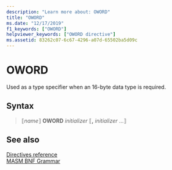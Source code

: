 ```yaml
---
description: "Learn more about: OWORD"
title: "OWORD"
ms.date: "12/17/2019"
f1_keywords: ["OWORD"]
helpviewer_keywords: ["OWORD directive"]
ms.assetid: 83262c07-6c67-4296-a07d-65502ba5d09c
---
```

# OWORD

Used as a type specifier when an 16-byte data type is required.

## Syntax

> ⟦*name*⟧ **OWORD**  *initializer* ⟦__,__ *initializer* ...⟧

## See also

[Directives reference](directives-reference.md)\
[MASM BNF Grammar](masm-bnf-grammar.md)
